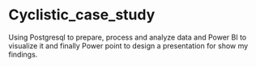 # Cyclistic_case_study
Using Postgresql to prepare, process and analyze data and Power BI to visualize it and finally Power point to design a presentation for show my findings.
